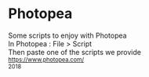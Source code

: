 # Photopea
Some scripts to enjoy with Photopea<br/>
In Photopea : File > Script <br/>
Then paste one of the scripts we provide<br/>
<sub>https://www.photopea.com/</sub>
<br/>
<sub>2018</sub>
